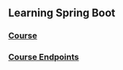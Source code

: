 ## Learning Spring Boot

### [Course](https://www.udemy.com/course/spring-hibernate-tutorial)

### [Course Endpoints](https://github.com/darbyluv2code/spring-boot-3-spring-6-hibernate-for-beginners/blob/main/11-appendix/course-links.md)